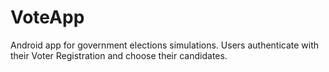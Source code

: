 # VoteApp
Android app for government elections simulations. Users authenticate with their Voter Registration and choose their candidates.

